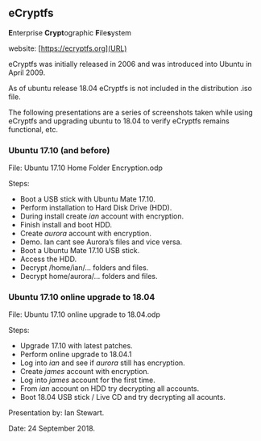 ## eCryptfs

**E**nterprise **Crypt**ographic **F**ile**s**ystem

website: [https://ecryptfs.org](URL)

eCryptfs was initially released in 2006 and was introduced into Ubuntu in April 2009.

As of ubuntu release 18.04 eCryptfs is not included in the distribution .iso file.

The following presentations are a series of screenshots taken while using eCryptfs and upgrading ubuntu to 18.04 to verify eCryptfs remains functional, etc.


### Ubuntu 17.10 (and before) 

File: Ubuntu 17.10 Home Folder Encryption.odp

Steps:

* Boot a USB stick with Ubuntu Mate 17.10.
* Perform installation to Hard Disk Drive (HDD).
* During install create *ian* account with encryption.
* Finish install and boot HDD.
* Create *aurora* account with encryption.
* Demo. Ian cant see Aurora’s files and vice versa.
* Boot a Ubuntu Mate 17.10 USB stick.
* Access the HDD.
* Decrypt /home/ian/… folders and files.
* Decrypt home/aurora/… folders and files.



### Ubuntu 17.10 online upgrade to 18.04 

File: Ubuntu 17.10 online upgrade to 18.04.odp

Steps:

* Upgrade 17.10 with latest patches.
* Perform online upgrade to 18.04.1
* Log into *ian* and see if *aurora* still has encryption.
* Create *james* account with encryption.
* Log into *james* account for the first time.
* From *ian* account on HDD try decrypting all accounts.
* Boot 18.04 USB stick / Live CD and try decrypting all acounts.

Presentation by: Ian Stewart.

Date: 24 September 2018.


